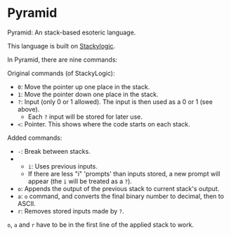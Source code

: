 # Pyramid
Pyramid: An stack-based esoteric language.

This language is built on [Stackylogic](http://codegolf.stackexchange.com/questions/84851/run-stackylogic).

In Pyramid, there are nine commands:

Original commands (of StackyLogic):

- `0`: Move the pointer up one place in the stack.
- `1`: Move the pointer down one place in the stack.
- `?`: Input (only 0 or 1 allowed). The input is then used as a 0 or 1 (see above).
  - Each `?` input will be stored for later use.
- `<`: Pointer. This shows where the code starts on each stack.

Added commands:

- `-`: Break between stacks.
- - `i`: Uses previous inputs.
  - If there are less "i" 'prompts' than inputs stored, a new prompt will appear (the `i` will be treated as a `?`).
- `o`: Appends the output of the previous stack to current stack's output.
- `a`: `o` command, and converts the final binary number to decimal, then to ASCII.
- `r`: Removes stored inputs made by `?`.

`o`, `a` and `r` have to be in the first line of the applied stack to work.
